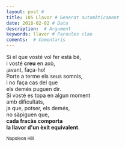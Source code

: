 ```yaml
---
layout: post #
title: 105 Llavor # Generat automàticament
date: 2018-02-02 # Data
description:  # Argument
keywords: llavor # Paraules clau
coments:  # Comentaris
---
```


Si el que vosté vol fer està bé, <br />
i vosté **creu** en axò, <br />
¡avant, faça-ho! <br />
Porte a terme els seus somnis, <br />
i no faça cas del que <br />
els demés puguen dir. <br />
Si vosté es topa en algun moment<br />
amb dificultats, <br />
ja que, potser, els demés, <br />
no sàpiguen que, <br />
**cada fracàs comporta <br />
la llavor d'un èxit equivalent**.

<small>Napoleon Hill</small>
